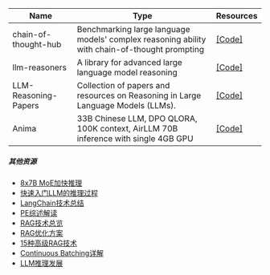 | Name| Type |Resources|
| ------- | ----- | ------ |
|chain-of-thought-hub|Benchmarking large language models' complex reasoning ability with chain-of-thought prompting|[[Code]](https://github.com/FranxYao/chain-of-thought-hub)|
|llm-reasoners|A library for advanced large language model reasoning|[[Code]](https://github.com/Ber666/llm-reasoners)|
|LLM-Reasoning-Papers|Collection of papers and resources on Reasoning in Large Language Models (LLMs).|[[Code]](https://github.com/atfortes/LLM-Reasoning-Papers)|
|Anima|33B Chinese LLM, DPO QLORA, 100K context, AirLLM 70B inference with single 4GB GPU|[[Code]](https://github.com/lyogavin/Anima)|


##### 其他资源

- [8x7B MoE加快推理](https://mp.weixin.qq.com/s/jztC2tbTP8vxDJFPU0jIJg)
- [快速入门LLM的推理过程](https://mp.weixin.qq.com/s/T38OaA9A-vfxIuqaJkiv5g)
- [LangChain技术总结](https://mp.weixin.qq.com/s/eEZDVXlcw_ulWUCEE98Gkw)
- [PE综述解读](https://mp.weixin.qq.com/s/8fAuyELz9ScA13aH77LgkQ)
- [RAG技术总览](https://mp.weixin.qq.com/s/xjMOePFuLAQeI9icajYzXQ)
- [RAG优化方案](https://mp.weixin.qq.com/s/f8gXhct6nJQagk8w4TPoyA)
- [15种高级RAG技术](https://mp.weixin.qq.com/s/QmqERxtYMIvoKdhe2nN4dw)
- [Continuous Batching详解](https://mp.weixin.qq.com/s/77vlWgN6WkL3jL-6AJ0VAg)
- [LLM推理发展](https://mp.weixin.qq.com/s/8Xah6E0m5WeusGwqwjEifA)
